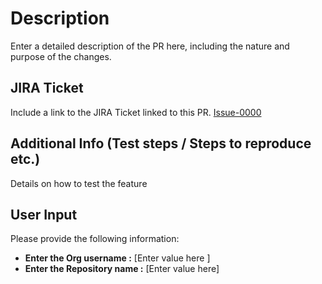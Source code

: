 # Description
Enter a detailed description of the PR here, including the nature and purpose of the changes.
## JIRA Ticket
Include a link to the JIRA Ticket linked to this PR.
[Issue-0000](https://your-jira-domain.com/browse/Issue-0000)
## Additional Info (Test steps / Steps to reproduce etc.)
Details on how to test the feature
## User Input
Please provide the following information:

- **Enter the Org username :** [Enter value here ]    
- **Enter the Repository name :** [Enter value here]
